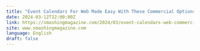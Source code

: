 ```yaml
---
title: "Event Calendars For Web Made Easy With These Commercial Options"
date: 2024-03-12T12:00:00Z
link: https://smashingmagazine.com/2024/03/event-calendars-web-commercial-options/?utm_medium=RSS&utm_source=news.12bit.vn
site: www.smashingmagazine.com
language: English
draft: false
---
```

